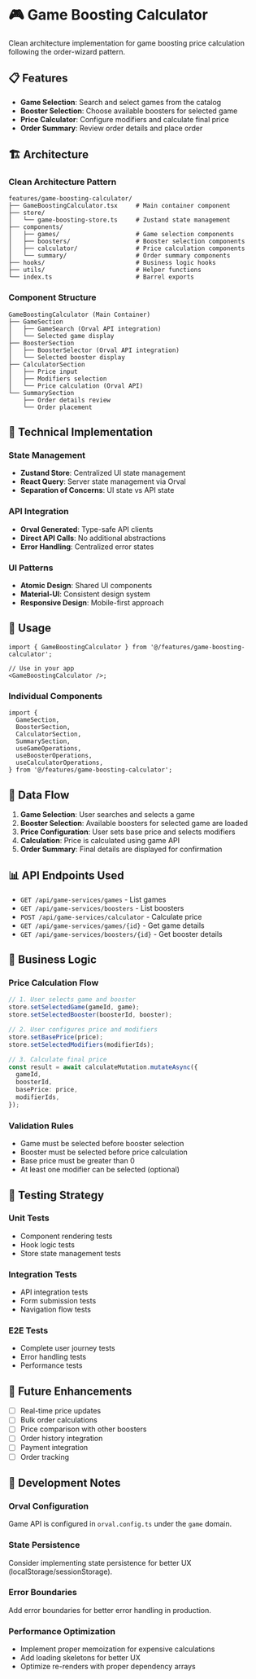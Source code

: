 # 🎮 Game Boosting Calculator

Clean architecture implementation for game boosting price calculation following the order-wizard pattern.

## 📋 Features

- **Game Selection**: Search and select games from the catalog
- **Booster Selection**: Choose available boosters for selected game
- **Price Calculator**: Configure modifiers and calculate final price
- **Order Summary**: Review order details and place order

## 🏗️ Architecture

### Clean Architecture Pattern

```
features/game-boosting-calculator/
├── GameBoostingCalculator.tsx     # Main container component
├── store/
│   └── game-boosting-store.ts     # Zustand state management
├── components/
│   ├── games/                     # Game selection components
│   ├── boosters/                  # Booster selection components
│   ├── calculator/                # Price calculation components
│   └── summary/                   # Order summary components
├── hooks/                         # Business logic hooks
├── utils/                         # Helper functions
└── index.ts                       # Barrel exports
```

### Component Structure

```
GameBoostingCalculator (Main Container)
├── GameSection
│   ├── GameSearch (Orval API integration)
│   └── Selected game display
├── BoosterSection
│   ├── BoosterSelector (Orval API integration)
│   └── Selected booster display
├── CalculatorSection
│   ├── Price input
│   ├── Modifiers selection
│   └── Price calculation (Orval API)
└── SummarySection
    ├── Order details review
    └── Order placement
```

## 🔧 Technical Implementation

### State Management

- **Zustand Store**: Centralized UI state management
- **React Query**: Server state management via Orval
- **Separation of Concerns**: UI state vs API state

### API Integration

- **Orval Generated**: Type-safe API clients
- **Direct API Calls**: No additional abstractions
- **Error Handling**: Centralized error states

### UI Patterns

- **Atomic Design**: Shared UI components
- **Material-UI**: Consistent design system
- **Responsive Design**: Mobile-first approach

## 🚀 Usage

```tsx
import { GameBoostingCalculator } from '@/features/game-boosting-calculator';

// Use in your app
<GameBoostingCalculator />;
```

### Individual Components

```tsx
import {
  GameSection,
  BoosterSection,
  CalculatorSection,
  SummarySection,
  useGameOperations,
  useBoosterOperations,
  useCalculatorOperations,
} from '@/features/game-boosting-calculator';
```

## 🔄 Data Flow

1. **Game Selection**: User searches and selects a game
2. **Booster Selection**: Available boosters for selected game are loaded
3. **Price Configuration**: User sets base price and selects modifiers
4. **Calculation**: Price is calculated using game API
5. **Order Summary**: Final details are displayed for confirmation

## 📊 API Endpoints Used

- `GET /api/game-services/games` - List games
- `GET /api/game-services/boosters` - List boosters
- `POST /api/game-services/calculator` - Calculate price
- `GET /api/game-services/games/{id}` - Get game details
- `GET /api/game-services/boosters/{id}` - Get booster details

## 🎯 Business Logic

### Price Calculation Flow

```typescript
// 1. User selects game and booster
store.setSelectedGame(gameId, game);
store.setSelectedBooster(boosterId, booster);

// 2. User configures price and modifiers
store.setBasePrice(price);
store.setSelectedModifiers(modifierIds);

// 3. Calculate final price
const result = await calculateMutation.mutateAsync({
  gameId,
  boosterId,
  basePrice: price,
  modifierIds,
});
```

### Validation Rules

- Game must be selected before booster selection
- Booster must be selected before price calculation
- Base price must be greater than 0
- At least one modifier can be selected (optional)

## 🧪 Testing Strategy

### Unit Tests

- Component rendering tests
- Hook logic tests
- Store state management tests

### Integration Tests

- API integration tests
- Form submission tests
- Navigation flow tests

### E2E Tests

- Complete user journey tests
- Error handling tests
- Performance tests

## 🔮 Future Enhancements

- [ ] Real-time price updates
- [ ] Bulk order calculations
- [ ] Price comparison with other boosters
- [ ] Order history integration
- [ ] Payment integration
- [ ] Order tracking

## 📝 Development Notes

### Orval Configuration

Game API is configured in `orval.config.ts` under the `game` domain.

### State Persistence

Consider implementing state persistence for better UX (localStorage/sessionStorage).

### Error Boundaries

Add error boundaries for better error handling in production.

### Performance Optimization

- Implement proper memoization for expensive calculations
- Add loading skeletons for better UX
- Optimize re-renders with proper dependency arrays
